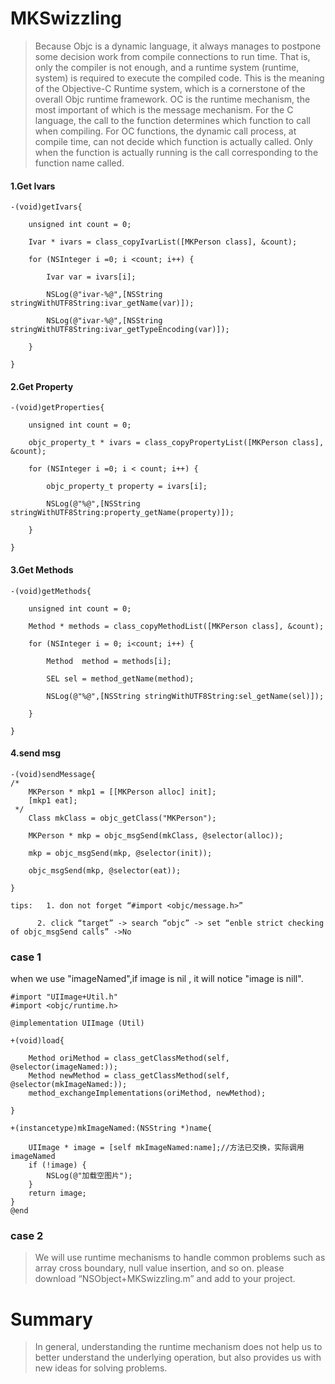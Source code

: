 # MKSwizzling

>Because Objc is a dynamic language, it always manages to postpone some decision work from compile connections to run time. That is, only the compiler is not enough, and a runtime system (runtime, system) is required to execute the compiled code. This is the meaning of the Objective-C Runtime system, which is a cornerstone of the overall Objc runtime framework.
OC is the runtime mechanism, the most important of which is the message mechanism. For the C language, the call to the function determines which function to call when compiling. For OC functions, the dynamic call process, at compile time, can not decide which function is actually called. Only when the function is actually running is the call corresponding to the function name called.

#### 1.Get Ivars

    -(void)getIvars{

        unsigned int count = 0;

        Ivar * ivars = class_copyIvarList([MKPerson class], &count);

        for (NSInteger i =0; i <count; i++) {

            Ivar var = ivars[i];

            NSLog(@"ivar-%@",[NSString stringWithUTF8String:ivar_getName(var)]);

            NSLog(@"ivar-%@",[NSString stringWithUTF8String:ivar_getTypeEncoding(var)]);

        }

    }


#### 2.Get Property

    -(void)getProperties{

        unsigned int count = 0;

        objc_property_t * ivars = class_copyPropertyList([MKPerson class], &count);

        for (NSInteger i =0; i < count; i++) {

            objc_property_t property = ivars[i];

            NSLog(@"%@",[NSString stringWithUTF8String:property_getName(property)]);

        }

    }

#### 3.Get Methods

    -(void)getMethods{

        unsigned int count = 0;

        Method * methods = class_copyMethodList([MKPerson class], &count);

        for (NSInteger i = 0; i<count; i++) {

            Method  method = methods[i];

            SEL sel = method_getName(method);

            NSLog(@"%@",[NSString stringWithUTF8String:sel_getName(sel)]);

        }

    }
    
#### 4.send msg

    -(void)sendMessage{
    /*
        MKPerson * mkp1 = [[MKPerson alloc] init];
        [mkp1 eat];
     */
        Class mkClass = objc_getClass("MKPerson");
        
        MKPerson * mkp = objc_msgSend(mkClass, @selector(alloc));
        
        mkp = objc_msgSend(mkp, @selector(init));
        
        objc_msgSend(mkp, @selector(eat));
        
    }

    tips:	1. don not forget “#import <objc/message.h>”
    
          2. click “target” -> search “objc” -> set “enble strict checking of objc_msgSend calls” ->No
          

### case 1

 when we use "imageNamed",if image is nil , it will notice "image is nill".

    #import "UIImage+Util.h"
    #import <objc/runtime.h>

    @implementation UIImage (Util)

    +(void)load{

        Method oriMethod = class_getClassMethod(self, @selector(imageNamed:));
        Method newMethod = class_getClassMethod(self, @selector(mkImageNamed:));
        method_exchangeImplementations(oriMethod, newMethod);

    }

    +(instancetype)mkImageNamed:(NSString *)name{

        UIImage * image = [self mkImageNamed:name];//方法已交换，实际调用imageNamed
        if (!image) {
            NSLog(@"加载空图片");
        }
        return image;
    }
    @end   


### case 2

>We will use runtime mechanisms to handle common problems such as array cross boundary, null value insertion, and so on.
please download “NSObject+MKSwizzling.m” and add to your project.

# Summary

>In general, understanding the runtime mechanism does not help us to better understand the underlying operation, but also provides us with new ideas for solving problems.

